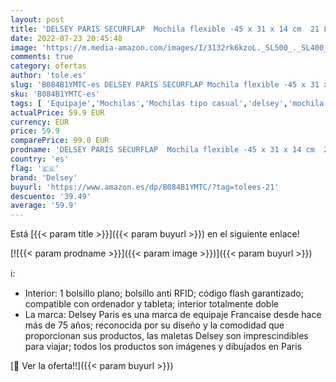 ```yaml
---
layout: post
title: 'DELSEY PARIS SECURFLAP  Mochila flexible -45 x 31 x 14 cm  21 L-  color burdeos'
date: 2022-07-23 20:45:48
image: 'https://m.media-amazon.com/images/I/3132rk6kzoL._SL500_._SL400_.jpg'
comments: true
category: ofertas
author: 'tole.es'
slug: 'B084B1YMTC-es DELSEY PARIS SECURFLAP Mochila flexible -45 x 31 x 14 cm...'
sku: 'B084B1YMTC-es'
tags: [ 'Equipaje','Mochilas','Mochilas tipo casual','delsey','mochila','🇪🇸', ]
actualPrice: 59.9 EUR
currency: EUR
price: 59.9
comparePrice: 99.0 EUR
prodname: 'DELSEY PARIS SECURFLAP  Mochila flexible -45 x 31 x 14 cm  21 L-  color burdeos'
country: 'es'
flag: '🇪🇸'
brand: 'Delsey'
buyurl: 'https://www.amazon.es/dp/B084B1YMTC/?tag=tolees-21'
descuento: '39.49'
average: '59.9'
---
```


Está [{{< param title >}}]({{< param buyurl >}}) en el siguiente enlace!

[![{{< param prodname >}}]({{< param image >}})]({{< param buyurl >}})

ℹ️:

- Interior: 1 bolsillo plano; bolsillo anti RFID; código flash garantizado; compatible con ordenador y tableta; interior totalmente doble
- La marca: Delsey Paris es una marca de equipaje Francaise desde hace más de 75 años; reconocida por su diseño y la comodidad que proporcionan sus productos, las maletas Delsey son imprescindibles para viajar; todos los productos son imágenes y dibujados en Paris

[🛒 Ver la oferta!!]({{< param buyurl >}})
